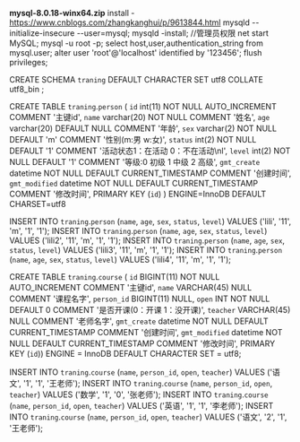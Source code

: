 **mysql-8.0.18-winx64.zip**
install - https://www.cnblogs.com/zhangkanghui/p/9613844.html
mysqld --initialize-insecure --user=mysql;
mysqld -install;   //管理员权限
net start MySQL;
mysql -u root -p;
select host,user,authentication_string from mysql.user;
alter user 'root'@'localhost' identified by '123456';
flush privileges;

CREATE SCHEMA `traning` DEFAULT CHARACTER SET utf8 COLLATE utf8_bin ;


CREATE TABLE `traning`.`person` (
  `id` int(11) NOT NULL AUTO_INCREMENT COMMENT '主键id',
  `name` varchar(20) NOT NULL COMMENT '姓名',
  `age` varchar(20) DEFAULT NULL COMMENT '年龄',
  `sex` varchar(2) NOT NULL DEFAULT 'm' COMMENT '性别(m:男 w:女)',
  `status` int(2) NOT NULL DEFAULT '1' COMMENT '活动状态1：在活动 0：不在活动\nl',
  `level` int(2) NOT NULL DEFAULT '1' COMMENT '等级:0 初级 1 中级 2 高级',
  `gmt_create` datetime NOT NULL DEFAULT CURRENT_TIMESTAMP COMMENT '创建时间',
  `gmt_modified` datetime NOT NULL DEFAULT CURRENT_TIMESTAMP COMMENT '修改时间',
  PRIMARY KEY (`id`)
) ENGINE=InnoDB DEFAULT CHARSET=utf8

INSERT INTO `traning`.`person` (`name`, `age`, `sex`, `status`, `level`) VALUES ('lili', '11', 'm', '1', '1');
INSERT INTO `traning`.`person` (`name`, `age`, `sex`, `status`, `level`) VALUES ('lili2', '11', 'm', '1', '1');
INSERT INTO `traning`.`person` (`name`, `age`, `sex`, `status`, `level`) VALUES ('lili3', '11', 'm', '1', '1');
INSERT INTO `traning`.`person` (`name`, `age`, `sex`, `status`, `level`) VALUES ('lili4', '11', 'm', '1', '1');


CREATE TABLE `traning`.`course` (
  `id` BIGINT(11) NOT NULL AUTO_INCREMENT COMMENT '主键id',
  `name` VARCHAR(45) NULL COMMENT '课程名字',
  `person_id` BIGINT(11) NULL,
  `open` INT NOT NULL DEFAULT 0 COMMENT '是否开课(0：开课 1：没开课)',
  `teacher` VARCHAR(45) NULL COMMENT '老师名字',
   `gmt_create` datetime NOT NULL DEFAULT CURRENT_TIMESTAMP COMMENT '创建时间',
   `gmt_modified` datetime NOT NULL DEFAULT CURRENT_TIMESTAMP COMMENT '修改时间',
  PRIMARY KEY (`id`))
ENGINE = InnoDB
DEFAULT CHARACTER SET = utf8;

INSERT INTO `traning`.`course` (`name`, `person_id`, `open`, `teacher`) VALUES ('语文', '1', '1', '王老师');
INSERT INTO `traning`.`course` (`name`, `person_id`, `open`, `teacher`) VALUES ('数学', '1', '0', '张老师');
INSERT INTO `traning`.`course` (`name`, `person_id`, `open`, `teacher`) VALUES ('英语', '1', '1', '李老师');
INSERT INTO `traning`.`course` (`name`, `person_id`, `open`, `teacher`) VALUES ('语文', '2', '1', '王老师');

